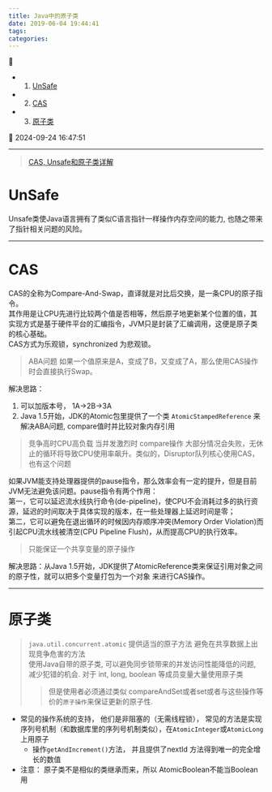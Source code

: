 ```yaml
---
title: Java中的原子类
date: 2019-06-04 19:44:41
tags: 
categories: 
---
```


💠

- 1. [UnSafe](#unsafe)
- 2. [CAS](#cas)
- 3. [原子类](#原子类)

💠 2024-09-24 16:47:51
****************************************

> [CAS, Unsafe和原子类详解](https://pdai.tech/md/java/thread/java-thread-x-juc-AtomicInteger.html)

# UnSafe 

Unsafe类使Java语言拥有了类似C语言指针一样操作内存空间的能力, 也随之带来了指针相关问题的风险。

************************

# CAS
CAS的全称为Compare-And-Swap，直译就是对比后交换，是一条CPU的原子指令。  
其作用是让CPU先进行比较两个值是否相等，然后原子地更新某个位置的值，其实现方式是基于硬件平台的汇编指令，JVM只是封装了汇编调用，这便是原子类的核心基础。  
CAS方式为乐观锁，synchronized 为悲观锁。  


> ABA问题
如果一个值原来是A，变成了B，又变成了A，那么使用CAS操作时会直接执行Swap。

解决思路： 
1. 可以加版本号， 1A->2B->3A
1. Java 1.5开始，JDK的Atomic包里提供了一个类 `AtomicStampedReference` 来解决ABA问题, compare值时并比较对象内存引用

> 竞争高时CPU高负载
当并发激烈时 compare操作 大部分情况会失败，无休止的循环将导致CPU使用率飙升。类似的，Disruptor队列核心使用CAS，也有这个问题  

如果JVM能支持处理器提供的pause指令，那么效率会有一定的提升，但是目前JVM无法避免该问题。pause指令有两个作用：  
第一，它可以延迟流水线执行命令(de-pipeline)，使CPU不会消耗过多的执行资源，延迟的时间取决于具体实现的版本，在一些处理器上延迟时间是零；  
第二，它可以避免在退出循环的时候因内存顺序冲突(Memory Order Violation)而引起CPU流水线被清空(CPU Pipeline Flush)，从而提高CPU的执行效率。  

> 只能保证一个共享变量的原子操作

解决思路：从Java 1.5开始，JDK提供了AtomicReference类来保证引用对象之间的原子性，就可以把多个变量打包为一个对象 来进行CAS操作。

************************

# 原子类

> `java.util.concurrent.atomic` 提供适当的原子方法 避免在共享数据上出现竞争危害的方法  
> 使用Java自带的原子类, 可以避免同步锁带来的并发访问性能降低的问题, 减少犯错的机会. 对于 int, long, boolean 等成员变量大量使用原子类
>> 但是使用者必须通过类似 compareAndSet或者set或者与这些操作等价的`原子操作`来保证更新的原子性.

- 常见的操作系统的支持， 他们是非阻塞的（无需线程锁）， 常见的方法是实现序列号机制（和数据库里的序列号机制类似），在`AtomicInteger`或`AtomicLong`上用原子
    - 操作`getAndIncrement()`方法， 并且提供了nextId 方法得到唯一的完全增长的数值
- 注意： 原子类不是相似的类继承而来，所以 AtomicBoolean不能当Boolean用
